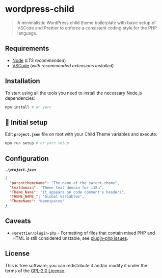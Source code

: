 # wordpress-child

> A minimalistic WordPress child theme boilerplate with basic setup of VSCode and Prettier to enforce a consistent coding style for the PHP language.

## Requirements

- [Node](https://nodejs.org/) (_LTS recommended_)
- [VSCode](https://code.visualstudio.com/) (_with recommended extensions installed_)

## Installation

To start using all the tools you need to install the necessary Node.js dependencies:

```sh
npm install # or yarn
```

## 🤖 Initial setup

Edit **`project.json`** file on root with your Child Theme variables and execute:

```sh
npm run setup # or yarn setup
```

## Configuration

**_`./project.json`_**

```json
{
  "parentthemename": "The name of the parent-theme",
  "textdomain": "Theme text domain for i18n",
  "Theme_Name": "It appears on code comment's headers",
  "THEME_NAME_": "Global variables",
  "ThemeName": "Namespaces"
}
```

## Caveats

- `@prettier/plugin-php` - Formatting of files that contain mixed PHP and HTML is still considered unstable, see [plugin-php issues](https://github.com/prettier/plugin-php/issues?q=is%3Aissue+is%3Aopen+sort%3Aupdated-desc+label%3Ainline).

## License

This is free software; you can redistribute it and/or modify it under the terms of the [GPL-2.0 License](LICENSE).

